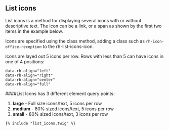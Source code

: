 ## List icons

List icons is a method for displaying several icons with or without descriptive text. The icon can be a link, or a span as shown by the first two items in the example below.

Icons are specified using the class method, adding a class such as `rh-icon-office-reception` to the rh-list-icons-icon.

Icons are layed out 5 icons per row. Rows with less than 5 can have icons in one of 4 positions:

```inline
data-rh-align="left"
data-rh-align="right"
data-rh-align="center"
data-rh-align="full"
```

####List Icons has 3 different element query points:

1. __large__ - Full size icons/text, 5 icons per row
2. __medium__ - 80% sized icons/text, 5 icons per row
3. __small__ - 80% sized icons/text, 3 icons per row

```container_show
{% include "list_icons.twig" %}
```
